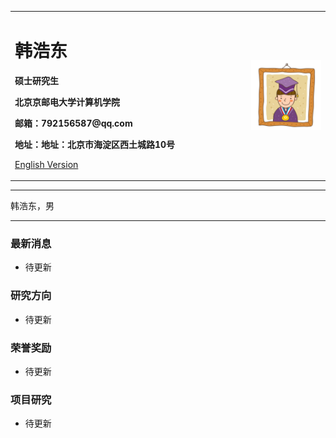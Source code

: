 <div>
<table border="0">
  <tr>
    <td width="75%">
      <h1>韩浩东</h1>
      <p><b>硕士研究生</b></p>
      <p><b>北京京邮电大学计算机学院</b></p>
      <p><b>邮箱：792156587@qq.com</b></p>
      <p><b>地址：地址：北京市海淀区西土城路10号</b></p>
      <p><a href="/index-en.html">English Version</a></p>
    </td>
    <td width="25%">
      <img src="/zhengjianzhao.jpg" width="100%">
    </td>
  </tr>
</table>
</div>

---

韩浩东，男

---

### 最新消息
- 待更新

### 研究方向
- 待更新

### 荣誉奖励
- 待更新

### 项目研究
- 待更新
